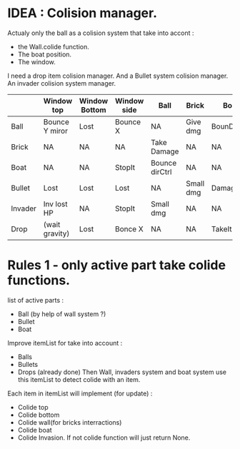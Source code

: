 # IDEA : Colision manager.

Actualy only the ball as a colision system that take into accont :
  - the Wall.colide function.
  - The boat position.
  - The window.

I need a drop item colision manager.
And a Bullet system colision manager.
An invader colision system manager.

|       | Window top    | Window Bottom | Window side | Ball         | Brick    | Boat      | Bullet | Invader | Drop |
|-------|------------   |---------------|-------------|--------------|----------|-----------|--------|---------|------|
|Ball   |Bounce Y miror | Lost          | Bounce X    | NA           | Give dmg |BounDirCtrl|NA      | S.Dmg   | NA   |
|Brick  |NA             | NA            | NA          | Take Damage  | NA       |NA         |smallDmg| NA      | NA   |
|Boat   |NA             | NA            | StopIt      |Bounce dirCtrl| NA       |NA         |takDmg  | NA      |TakeIt|
|Bullet |Lost           | Lost          | Lost        | NA           | Small dmg|Damage     |NA      | GivDmg  | NA   |
|Invader|Inv lost HP    | NA            | StopIt      | Small dmg    | NA       |NA         |TakDmg  | NA      | NA   |
|Drop   |(wait gravity) | Lost          | Bonce X     | NA           | NA       |TakeIt     |NA      | NA      | NA   |


 # Rules 1 - only active part take colide functions.

list of active parts :
 - Ball (by help of wall system ?)
 - Bullet
 - Boat

 Improve itemList for take into account :
  - Balls 
  - Bullets
  - Drops (already done)
Then Wall, invaders system and boat system use this itemList to detect colide with an item.

Each item in itemList will implement (for update) :
 - Colide top
 - Colide bottom
 - Colide wall(for bricks interractions)
 - Colide boat
 - Colide Invasion.
If not colide function will just return None.